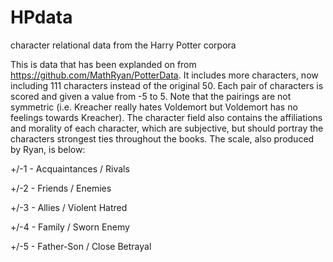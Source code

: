 # HPdata
character relational data from the Harry Potter corpora

This is data that has been explanded on from https://github.com/MathRyan/PotterData. It includes more characters, now including 111 characters instead of the original 50. Each pair of characters is scored and given a value from -5 to 5. Note that the pairings are not symmetric (i.e. Kreacher really hates Voldemort but Voldemort has no feelings towards Kreacher). The character field also contains the affiliations and morality of each character, which are subjective, but should portray the characters strongest ties throughout the books. The scale, also produced by Ryan, is below:

+/-1 - Acquaintances / Rivals

+/-2 - Friends / Enemies

+/-3 - Allies / Violent Hatred

+/-4 - Family / Sworn Enemy

+/-5 - Father-Son / Close Betrayal
